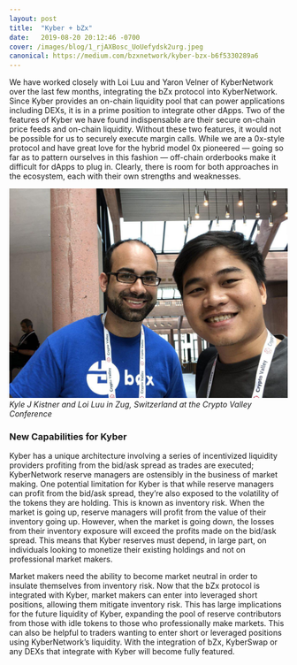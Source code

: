 ```yaml
---
layout: post
title:  "Kyber + bZx"
date:   2019-08-20 20:12:46 -0700
cover: /images/blog/1_rjAXBosc_UoUefydsk2urg.jpeg
canonical: https://medium.com/bzxnetwork/kyber-bzx-b6f5330289a6
---
```

We have worked closely with Loi Luu and Yaron Velner of KyberNetwork over the last few months, integrating the bZx protocol into KyberNetwork. Since Kyber provides an on-chain liquidity pool that can power applications including DEXs, it is in a prime position to integrate other dApps. Two of the features of Kyber we have found indispensable are their secure on-chain price feeds and on-chain liquidity. Without these two features, it would not be possible for us to securely execute margin calls. While we are a 0x-style protocol and have great love for the hybrid model 0x pioneered — going so far as to pattern ourselves in this fashion — off-chain orderbooks make it difficult for dApps to plug in. Clearly, there is room for both approaches in the ecosystem, each with their own strengths and weaknesses.

![](/images/blog/1_oGQF82bxAgbunloHlOmnwQ.jpeg)
_Kyle J Kistner and Loi Luu in Zug, Switzerland at the Crypto Valley Conference_

### New Capabilities for Kyber

Kyber has a unique architecture involving a series of incentivized liquidity providers profiting from the bid/ask spread as trades are executed; KyberNetwork reserve managers are ostensibly in the business of market making. One potential limitation for Kyber is that while reserve managers can profit from the bid/ask spread, they’re also exposed to the volatility of the tokens they are holding. This is known as inventory risk. When the market is going up, reserve managers will profit from the value of their inventory going up. However, when the market is going down, the losses from their inventory exposure will exceed the profits made on the bid/ask spread. This means that Kyber reserves must depend, in large part, on individuals looking to monetize their existing holdings and not on professional market makers.

Market makers need the ability to become market neutral in order to insulate themselves from inventory risk. Now that the bZx protocol is integrated with Kyber, market makers can enter into leveraged short positions, allowing them mitigate inventory risk. This has large implications for the future liquidity of Kyber, expanding the pool of reserve contributors from those with idle tokens to those who professionally make markets. This can also be helpful to traders wanting to enter short or leveraged positions using KyberNetwork’s liquidity. With the integration of bZx, KyberSwap or any DEXs that integrate with Kyber will become fully featured.
